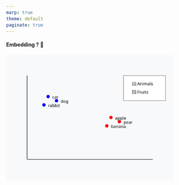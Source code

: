 ```yaml
---
marp: true
theme: default
paginate: true
---
```


#### Embedding ? 🤨
<img src="imgs/embeddings.svg" width="90%" height="90%">
